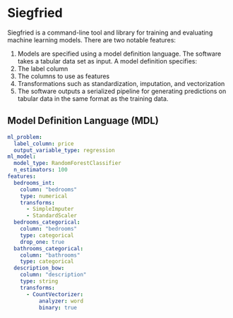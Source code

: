 # Siegfried
Siegfried is a command-line tool and library for training and evaluating machine learning models. There are two
notable features:

1. Models are specified using a model definition language.  The software takes a tabular data set as input.
A model definition specifies:
  1. The label column
  1. The columns to use as features
  1. Transformations such as standardization, imputation, and vectorization
1. The software outputs a serialized pipeline for generating predictions on tabular data in the same
format as the training data.

## Model Definition Language (MDL)

```yaml
ml_problem:
  label_column: price
  output_variable_type: regression
ml_model:
  model_type: RandomForestClassifier
  n_estimators: 100
features:
  bedrooms_int:
    column: "bedrooms"
    type: numerical
    transforms:
      - SimpleImputer
      - StandardScaler
  bedrooms_categorical:
    column: "bedrooms"
    type: categorical
    drop_one: true
  bathrooms_categorical:
    column: "bathrooms"
    type: categorical
  description_bow:
    column: "description"
    type: string
    transforms:
      - CountVectorizer:
          analyzer: word
          binary: true
```


